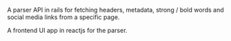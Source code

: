 A parser API in rails for fetching headers, metadata, strong / bold words and social media links from a specific page.

A frontend UI app in reactjs for the parser.
